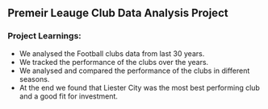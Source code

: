 ## Premeir Leauge Club Data Analysis Project

### Project Learnings:
- We analysed the Football clubs data from last 30 years.
- We tracked the performance of the clubs over the years.
- We analysed and compared the performance of the clubs in different seasons.
- At the end we found that Liester City was the most best performing club and a good fit for investment.